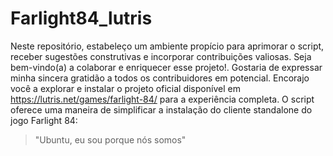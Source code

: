 # Farlight84_lutris
Neste repositório, estabeleço um ambiente propício para aprimorar o script, receber sugestões construtivas e incorporar contribuições valiosas. Seja bem-vindo(a) a colaborar e enriquecer esse projeto!.
Gostaria de expressar minha sincera gratidão a todos os contribuidores em potencial. Encorajo você a explorar e instalar o projeto oficial disponível em https://lutris.net/games/farlight-84/ para a experiência completa. O script oferece uma maneira de simplificar a instalação do cliente standalone do jogo Farlight 84:
<p>

>"Ubuntu, eu sou porque nós somos"

